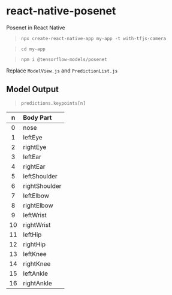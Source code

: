 # react-native-posenet
 Posenet in React Native

> `npx create-react-native-app my-app -t with-tfjs-camera`

>`cd my-app`

> `npm i @tensorflow-models/posenet`

Replace `ModelView.js` and `PredictionList.js`


## Model Output

> `predictions.keypoints[n]`

n   | Body Part 
:---: | :--- 
0 | nose
1 | leftEye
2 | rightEye
3 | leftEar
4 | rightEar
5 | leftShoulder
6 | rightShoulder
7 | leftElbow
8 | rightElbow
9 | leftWrist
10 | rightWrist
11 | leftHip
12 | rightHip
13 | leftKnee
14 | rightKnee
15 | leftAnkle
16 | rightAnkle
